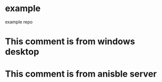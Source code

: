 # example
example repo
# This comment is from windows desktop
# This comment is from anisble server
